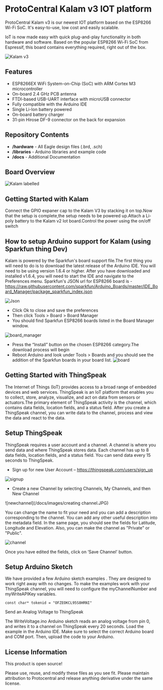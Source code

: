 # ProtoCentral Kalam v3 IOT platform

ProtoCentral Kalam v3 is our newest IOT platform based on the ESP8266 Wi-Fi SoC. It's easy-to-use, low cost and easily scalable. 

IoT is now made easy with quick plug-and-play functionality in both hardware and software. Based on the popular ESP8266 Wi-Fi SoC from Espressif, this board contains everything required, right out of the box.

![Kalam v3](/docs/images/protocentral-kalam-v3.jpg)

Features
--------
* ESP8266EX WiFi System-on-Chip (SoC) with ARM Cortex M3 microcontroller
* On-board 2.4 GHz PCB antenna
* FTDI-based USB-UART interface with microUSB connector
* Fully compatible with the Arduino IDE
* Single Li-Ion battery powered
* On-board battery charger
* 31-pin Hirose DF-9 connector on the back for expansion

Repository Contents
-------------------
* **/hardware** - All Eagle design files (.brd, .sch)
* **/libraries** - Arduino libraries and example code
* **/docs** - Additional Documentation

Board Overview
--------------
![Kalam labelled](/docs/images/kalam-labelled.jpg)

Getting Started with Kalam
--------------------------
Connect the GPIO expaner cap to the Kalam V3 by stacking it on top.Now that the setup is complete,the setup needs to be powered up.Attach a Li-poly battery to the Kalam v2 Iot board.Control the power using the on/off switch

How to setup Arduino support for Kalam (using Sparkfun thing Dev)
---------------------------------------------------
Kalam is powered by the Sparkfun's board support file.The first thing you will need to do is to download the latest release of the Arduino IDE. You will need to be using version 1.6.4 or higher. 
After you have downloaded and installed v1.6.4, you will need to start the IDE and navigate to the Preferences menu.
Sparkfun's  JSON url for ESP8266 board is - https://raw.githubusercontent.com/sparkfun/Arduino_Boards/master/IDE_Board_Manager/package_sparkfun_index.json

![Json](/docs/images/json.jpg)

* Click Ok to close and save the preferences
* Then click Tools > Board > Board Manager
* You should find Sparkfun ESP8266 boards listed in the Board Manager window.

 ![board_manager](/docs/images/boardmanager.png)
 
*	Press the “Install” button on the chosen ESP8266 category.The download process will begin
* Reboot Arduino and look under Tools > Boards and you should see the addition of the Sparkfun boards in your board list.
![board](/docs/images/board.png)

Getting Started with ThingSpeak
-------------------------------
The Internet of Things (IoT) provides access to a broad range of embedded devices and web services. ThingSpeak is an IoT platform that enables you to collect, store, analyze, visualize, and act on data from sensors or actuators.The primary element of ThingSpeak activity is the channel, which contains data fields, location fields, and a status field. After you create a ThingSpeak channel, you can write data to the channel, process and view the data  and react to the data.

Setup ThingSpeak
----------------
ThingSpeak requires a user account and a channel. A channel is where you send data and where ThingSpeak stores data. Each channel has up to 8 data fields, location fields, and a status field. You can send data every 15 seconds to ThingSpeak.

* Sign up for new User Account – https://thingspeak.com/users/sign_up

![signup](/docs/images/signup.jpg)

* Create a new Channel by selecting Channels, My Channels, and then New Channel

![newchannel](/docs/images/creating channel.JPG)

You can change the name to fit your need and you can add a description corresponding to the channel. You can add any other useful description into the metadata field. In the same page, you should see the fields for Latitude, Longitude and Elevation. Also, you can make the channel as "Private" or "Public".

![channel](/docs/images/channel.jpg)

Once you have edited the fields, click on ‘Save Channel’ button.

Setup Arduino Sketch
--------------------

We have provided a few Arduino sketch examples . They are designed to work right away with no changes.  To make the examples work with your ThingSpeak channel, you will need to configure the myChannelNumber and myWriteAPIKey variables.

  ```
const char* tokenid = "OFZEOKCL95S8HRNI"

  ```
Send an Analog Voltage to ThingSpeak

The WriteVoltage.ino Arduino sketch reads an analog voltage from pin 0, and writes it to a channel on ThingSpeak every 20 seconds. Load the example in the Arduino IDE. Make sure to select the correct Arduino board and COM port. Then, upload the code to your Arduino.

License Information
-------------------
This product is open source!

Please use, reuse, and modify these files as you see fit. Please maintain attribution to Protocentral and release anything derivative under the same license.
